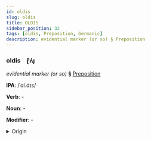 ```yaml
---
id: oldis
slug: oldis
title: OLDIS
sidebar_position: 32
tags: [oldis, Preposition, Germanic]
description: evidential marker (or so) § Preposition
---
```


### oldis&emsp;<span kind="abugida">ɽ͊ʌ́ȷ</span>

*evidential marker (or so)* **§** [Preposition](../../tags/Preposition)

**IPA**: /ˈɑl.dɪs/

**Verb**: -

**Noun**: -

**Modifier**: -

<details>
    <summary>Origin</summary>
    Dutch aldus /ɑlˈdʏs/<br/>
    <em>Germanic Language Family</em>
</details>